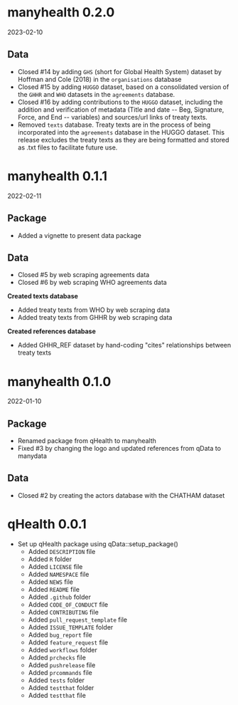 # manyhealth 0.2.0

2023-02-10

## Data

* Closed #14 by adding `GHS` (short for Global Health System) dataset by Hoffman and Cole (2018) in the `organisations` database
* Closed #15 by adding `HUGGO` dataset, based on a consolidated version of the `GHHR` and `WHO` datasets in the `agreements` database.
* Closed #16 by adding contributions to the `HUGGO` dataset, including the addition and verification of metadata (Title and date -- Beg, Signature, Force, and End -- variables) and sources/url links of treaty texts.
* Removed `texts` database. Treaty texts are in the process of being incorporated into the `agreements` database in the HUGGO dataset. This release excludes the treaty texts as they are being formatted and stored as .txt files to facilitate future use.

# manyhealth 0.1.1

2022-02-11

## Package

* Added a vignette to present data package

## Data

* Closed #5 by web scraping agreements data
* Closed #6 by web scraping WHO agreements data

**Created texts database**
* Added treaty texts from WHO by web scraping data
* Added treaty texts from GHHR by web scraping data

**Created references database**
* Added GHHR_REF dataset by hand-coding "cites" relationships between treaty texts

# manyhealth 0.1.0

2022-01-10

## Package

* Renamed package from qHealth to manyhealth
* Fixed #3 by changing the logo and updated references from qData to manydata

## Data

* Closed #2 by creating the actors database with the CHATHAM dataset

# qHealth 0.0.1

* Set up qHealth package using qData::setup_package()
  * Added `DESCRIPTION` file
  * Added `R` folder
  * Added `LICENSE` file
  * Added `NAMESPACE` file
  * Added `NEWS` file
  * Added `README` file
  * Added `.github` folder
  * Added `CODE_OF_CONDUCT` file
  * Added `CONTRIBUTING` file
  * Added `pull_request_template` file
  * Added `ISSUE_TEMPLATE` folder
  * Added `bug_report` file
  * Added `feature_request` file
  * Added `workflows` folder
  * Added `prchecks` file
  * Added `pushrelease` file
  * Added `prcommands` file
  * Added `tests` folder
  * Added `testthat` folder
  * Added `testthat` file
